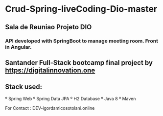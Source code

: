 # Crud-Spring-liveCoding-Dio-master
## Sala de Reuniao Projeto DIO
### API developed with SpringBoot to manage meeting room. Front in Angular.

## Santander Full-Stack bootcamp final project by https://digitalinnovation.one

## Stack used:

º Spring Web
º Spring Data JPA
º H2 Database
º Java 8
º Maven
 
For Contact : DEV-igordamicosotolani.online
